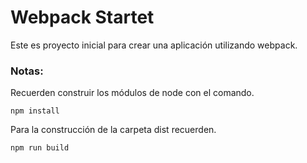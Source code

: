 # Webpack Startet 

Este es proyecto inicial para crear una aplicación utilizando webpack.

### Notas:
Recuerden construir los módulos de node con el comando.
```
npm install
```
Para la construcción de la carpeta dist recuerden.
```
npm run build
```